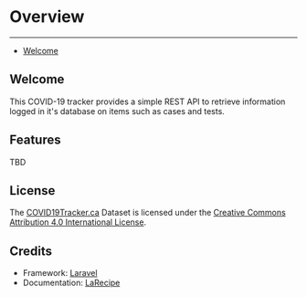 # Overview

---

- [Welcome](#welcome)

<a name="welcome"></a>
## Welcome

This COVID-19 tracker provides a simple REST API to retrieve information logged in it's database on items such as cases and tests.

## Features

TBD

## License

The [COVID19Tracker.ca](https://covid19tracker.ca) Dataset is licensed under the [Creative Commons Attribution 4.0 International License](http://creativecommons.org/licenses/by/4.0/).

## Credits

- Framework: [Laravel](https://laravel.com/)
- Documentation: [LaRecipe](https://larecipe.binarytorch.com.my/)